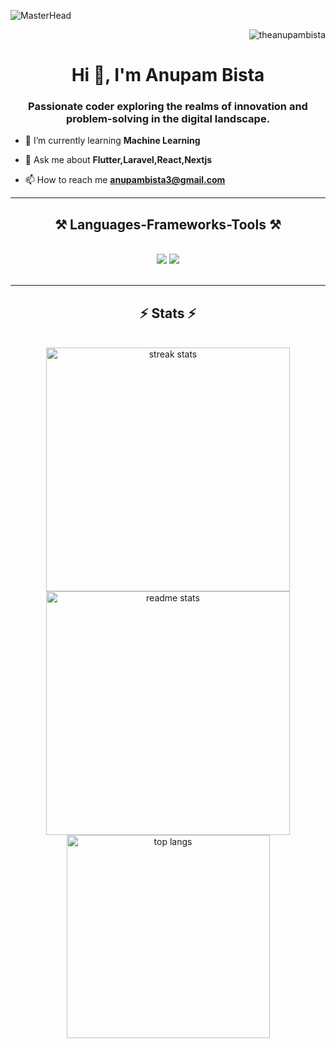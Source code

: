 ![MasterHead](https://www.hackerrank.com/blog/wp-content/uploads/2018/10/full-stack-diagram.png)
<p align="right"> <img src="https://komarev.com/ghpvc/?username=theanupambista&label=Profile%20views&color=0e75b6&style=flat" alt="theanupambista" /> </p>
<h1 align="center">Hi 👋, I'm Anupam Bista</h1>
<h3 align="center">Passionate coder exploring the realms of innovation and problem-solving in the digital landscape.</h3>



- 🌱 I’m currently learning **Machine Learning**

- 💬 Ask me about **Flutter,Laravel,React,Nextjs**

- 📫 How to reach me **anupambista3@gmail.com**

<hr/>
 
<h2 align="center">⚒️ Languages-Frameworks-Tools ⚒️</h2>
<br/>
<div align="center">
    <img src="https://skillicons.dev/icons?i=react,bootstrap,mui,html,css,vscode,github,figma,tailwind,git,r" />
    <img src="https://skillicons.dev/icons?i=nodejs,python,javascript,typescript,express,firebase,mongodb,c,java,nextjs,mysql,flask" /><br>
</div>
<br/>
<hr/>

<h2 align="center">⚡ Stats ⚡</h2>
<br>
<div align=center>
  <img width=390 src="https://github-readme-streak-stats-salesp07.vercel.app/?user=theanupambista&count_private=true&theme=react&border_radius=10" alt="streak stats"/>
  <img width=390 src="https://github-readme-stats-salesp07.vercel.app/api?username=theanupambista&count_private=true&show_icons=true&theme=react&rank_icon=github&border_radius=10" alt="readme stats" />
  <br/>
  <img width=325 align="center" src="https://github-readme-stats-salesp07.vercel.app/api/top-langs/?username=theanupambista&hide=HTML&langs_count=8&layout=compact&theme=react&border_radius=10&size_weight=0.5&count_weight=0.5&exclude_repo=github-readme-stats" alt="top langs" />
</div>

<br/><br/>
